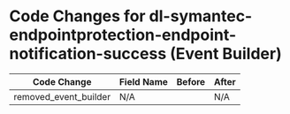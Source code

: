 # Code Changes for dl-symantec-endpointprotection-endpoint-notification-success (Event Builder)

| Code Change | Field Name | Before | After |
|-------------|------------|--------|-------|
| removed_event_builder | N/A |  | N/A |